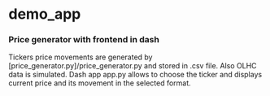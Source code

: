 # demo_app
### Price generator with frontend in dash

Tickers price movements are generated by [price_generator.py]/price_generator.py and stored in .csv file. Also OLHC data is simulated.
Dash app app.py allows to choose the ticker and displays current price and its movement in the selected format.
